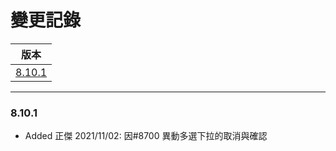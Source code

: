 變更記錄
===
| 版本 |
| :---: |
| [8.10.1](#v8_10_1) |

***

### <a id='v8_10_1'></a>8.10.1
* Added 正傑 2021/11/02: 因#8700 異動多選下拉的取消與確認


 
<!-- 圖片 -->


<!-- 超連結 -->
